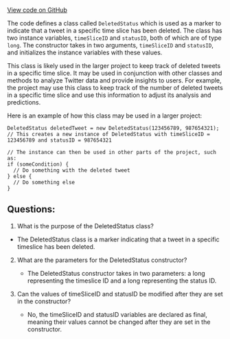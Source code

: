 [View code on GitHub](https://github.com/misbahsy/the-algorithm/src/java/com/twitter/search/earlybird/document/DeletedStatus.java)

The code defines a class called `DeletedStatus` which is used as a marker to indicate that a tweet in a specific time slice has been deleted. The class has two instance variables, `timeSliceID` and `statusID`, both of which are of type `long`. The constructor takes in two arguments, `timeSliceID` and `statusID`, and initializes the instance variables with these values.

This class is likely used in the larger project to keep track of deleted tweets in a specific time slice. It may be used in conjunction with other classes and methods to analyze Twitter data and provide insights to users. For example, the project may use this class to keep track of the number of deleted tweets in a specific time slice and use this information to adjust its analysis and predictions.

Here is an example of how this class may be used in a larger project:

```
DeletedStatus deletedTweet = new DeletedStatus(123456789, 987654321);
// This creates a new instance of DeletedStatus with timeSliceID = 123456789 and statusID = 987654321

// The instance can then be used in other parts of the project, such as:
if (someCondition) {
  // Do something with the deleted tweet
} else {
  // Do something else
}
```
## Questions: 
 1. What is the purpose of the DeletedStatus class?
   - The DeletedStatus class is a marker indicating that a tweet in a specific timeslice has been deleted.

2. What are the parameters for the DeletedStatus constructor?
   - The DeletedStatus constructor takes in two parameters: a long representing the timeslice ID and a long representing the status ID.

3. Can the values of timeSliceID and statusID be modified after they are set in the constructor?
   - No, the timeSliceID and statusID variables are declared as final, meaning their values cannot be changed after they are set in the constructor.